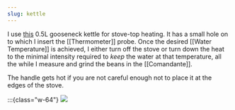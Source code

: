 ```yaml
---
slug: kettle
---
```


I use [this](https://www.amazon.ca/gp/product/B074QMPSTC/) 0.5L gooseneck kettle for stove-top heating. It has a small hole on to which I insert the [[Thermometer]] probe. Once the desired [[Water Temperature]] is achieved, I either turn off the stove or turn down the heat to the minimal intensity required to *keep* the water at that temperature, all the while I measure and grind the beans in the [[Comandante]].

The handle gets hot if you are not careful enough not to place it at the edges of the stove.

:::{class="w-64"}
![](https://www.amazon.ca/images/I/51z3bw9EAlL._AC_SL1192_.jpg)